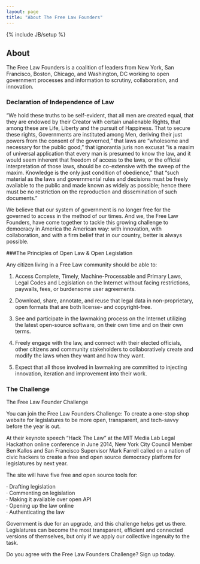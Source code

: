 ```yaml
---
layout: page
title: "About The Free Law Founders"
---
```

{% include JB/setup %}

## About

The Free Law Founders is a coalition of leaders from New York, San Francisco, Boston, Chicago, and Washington, DC working to open government processes and information to scrutiny, collaboration, and innovation. 

### Declaration of Independence of Law

“We hold these truths to be self-evident, that all men are created equal, that they are endowed by their Creator with certain unalienable Rights, that among these are Life, Liberty and the pursuit of Happiness. That to secure these rights, Governments are instituted among Men, deriving their just powers from the consent of the governed,” that laws are “wholesome and necessary for the public good,” that ignorantia juris non excusat “is a maxim of universal application that every man is presumed to know the law, and it would seem inherent that freedom of access to the laws, or the official interpretation of those laws, should be co-extensive with the sweep of the maxim. Knowledge is the only just condition of obedience,” that “such material as the laws and governmental rules and decisions must be freely available to the public and made known as widely as possible; hence there must be no restriction on the reproduction and dissemination of such documents.”

We believe that our system of government is no longer free for the governed to access in the method of our times. And we, the Free Law Founders, have come together to tackle this growing challenge to democracy in America the American way: with innovation, with collaboration, and with a firm belief that in our country, better is always possible.

###The Principles of Open Law & Open Legislation

Any citizen living in a Free Law community should be able to: 

1. Access Complete, Timely, Machine-Processable and Primary Laws, Legal Codes and Legislation on the Internet without facing restrictions, paywalls, fees, or burdensome user agreements. 

2. Download, share, annotate, and reuse that legal data in non-proprietary, open formats that are both license- and copyright-free.

3. See and participate in the lawmaking process on the Internet utilizing the latest open-source software, on their own time and on their own terms.

4. Freely engage with the law, and connect with their elected officials, other citizens and community stakeholders to collaboratively create and modify the laws when they want and how they want.

5. Expect that all those involved in lawmaking are committed to injecting innovation, iteration and improvement into their work.

### The Challenge 

The Free Law Founder Challenge
 
You can join the Free Law Founders Challenge: To create a one-stop shop website for legislatures to be more open, transparent, and tech-savvy before the year is out.
 
At their keynote speech “Hack The Law” at the MIT Media Lab Legal Hackathon online conference in June 2014, New York City Council Member Ben Kallos and San Francisco Supervisor Mark Farrell called on a nation of civic hackers to create a free and open source democracy platform for legislatures by next year.
 
The site will have five free and open source tools for:
 
·        Drafting legislation  
·        Commenting on legislation  
·        Making it available over open API  
·        Opening up the law online  
·        Authenticating the law  
 
Government is due for an upgrade, and this challenge helps get us there. Legislatures can become the most transparent, efficient and connected versions of themselves, but only if we apply our collective ingenuity to the task.
 
Do you agree with the Free Law Founders Challenge? Sign up today.
 

